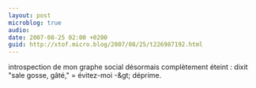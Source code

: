 ```yaml
---
layout: post
microblog: true
audio: 
date: 2007-08-25 02:00 +0200
guid: http://xtof.micro.blog/2007/08/25/t226987192.html
---
```

introspection de mon graphe social désormais complètement éteint : dixit "sale gosse, gâté," = évitez-moi -&amp;gt; déprime.
